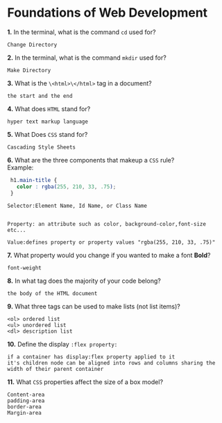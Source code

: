 # Foundations of Web Development

**1.** In the terminal, what is the command `cd` used for?
<!-- enter you answer in the space below -->
```
Change Directory
```

**2.** In the terminal, what is the command `mkdir` used for?
<!-- enter you answer in the space below -->
```
Make Directory
```

**3.** What is the `\<html>\</html>` tag in a document?
<!-- enter you answer in the space below -->
```
the start and the end 
```

**4.** What does `HTML` stand for?
<!-- enter you answer in the space below -->
```
hyper text markup language
```

**5.** What Does `CSS` stand for?
<!-- enter you answer in the space below -->
```
Cascading Style Sheets
```

**6.** What are the three components that makeup a `CSS` rule? <br> Example:
```css
 h1.main-title {
   color : rgba(255, 210, 33, .75);
 }
```
<!-- enter you answer in the space below -->
```
Selector:Element Name, Id Name, or Class Name


Property: an attribute such as color, background-color,font-size etc...

Value:defines property or property values "rgba(255, 210, 33, .75)"
```

**7.** What property would you change if you wanted to make a font **Bold**?
<!-- enter you answer in the space below -->
```
font-weight
```

**8.** In what tag does the majority of your code belong?
<!-- enter you answer in the space below -->
```
the body of the HTML document
```

**9.** What three tags can be used to make lists (not list items)?
<!-- enter you answer in the space below -->
```
<ol> ordered list
<ul> unordered list
<dl> description list

```

**10.** Define the display `:flex property:`
<!-- enter you answer in the space below -->
```
if a container has display:flex property applied to it
it's children node can be aligned into rows and columns sharing the width of their parent container 

```

**11.** What `CSS` properties affect the size of a box model?
<!-- enter you answer in the space below -->
```
Content-area
padding-area
border-area
Margin-area
```